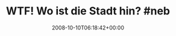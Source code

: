 ---
retweeted: false
source: <a href="http://twitter.com" rel="nofollow">Twitter Web Client</a>
entities:
  hashtags:
  - text: nebelkanone
    indices:
    - '27'
    - '39'
  symbols: []
  user_mentions: []
  urls: []
display_text_range:
- '0'
- '39'
favorite_count: '0'
id_str: '953826357'
truncated: false
retweet_count: '0'
id: '953826357'
created_at: Fri Oct 10 06:18:42 +0000 2008
favorited: false
full_text: 'WTF! Wo ist die Stadt hin? #nebelkanone'
lang: de
tags:
- nebelkanone
- pesos:twitter
date: '2008-10-10T06:18:42+00:00'
src: https://twitter.com/bascht/status/953826357
original_url: https://twitter.com/bascht/status/953826357
type: twitter_tweet
text: 'WTF! Wo ist die Stadt hin? #nebelkanone'
title: 'WTF! Wo ist die Stadt hin? #neb'

---